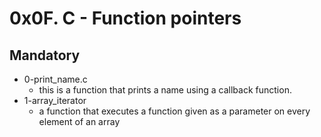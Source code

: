 # 0x0F. C - Function pointers

## Mandatory

- 0-print_name.c
  - this is a function that prints a name using a callback function.
- 1-array_iterator
  - a function that executes a function given as a parameter on every element of an array
